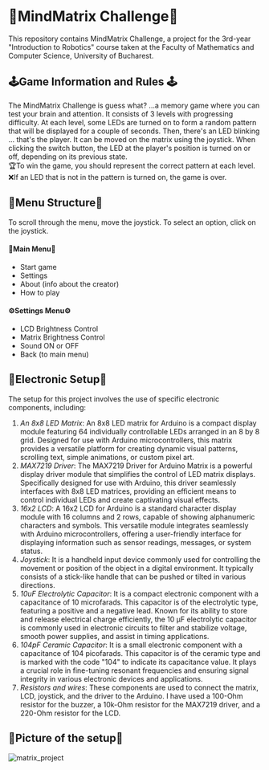 # 🧠MindMatrix Challenge🧠

This repository contains MindMatrix Challenge, a project for the 3rd-year "Introduction to Robotics" course taken at the Faculty of Mathematics and Computer Science, University of Bucharest.

## 🕹️Game Information and Rules 🕹️
The MindMatrix Challenge is guess what? ...a memory game where you can test your brain and attention. It consists of 3 levels with progressing difficulty. At each level, some LEDs are turned on to form a random pattern that will be displayed for a couple of seconds. Then, there's an LED blinking ... that's the player. It can be moved on the matrix using the joystick. When clicking the switch button, the LED at the player's position is turned on or off, depending on its previous state.  
🏆To win the game, you should represent the correct pattern at each level.  
❌If an LED that is not in the pattern is turned on, the game is over.

## 📜Menu Structure📜
To scroll through the menu, move the joystick. To select an option, click on the joystick.
#### 📄Main Menu📄
- Start game
- Settings
- About (info about the creator)
- How to play

#### ⚙️Settings Menu⚙️
- LCD Brightness Control
- Matrix Brightness Control
- Sound ON or OFF
- Back (to main menu)

## 🔋Electronic Setup🪫
The setup for this project involves the use of specific electronic components, including:
1. _An 8x8 LED Matrix_: An 8x8 LED matrix for Arduino is a compact display module featuring 64 individually controllable LEDs arranged in an 8 by 8 grid. Designed for use with Arduino microcontrollers, this matrix provides a versatile platform for creating dynamic visual patterns, scrolling text, simple animations, or custom pixel art.
2. _MAX7219 Driver_: The MAX7219 Driver for Arduino Matrix is a powerful display driver module that simplifies the control of LED matrix displays. Specifically designed for use with Arduino, this driver seamlessly interfaces with 8x8 LED matrices, providing an efficient means to control individual LEDs and create captivating visual effects.
3. _16x2 LCD_: A 16x2 LCD for Arduino is a standard character display module with 16 columns and 2 rows, capable of showing alphanumeric characters and symbols. This versatile module integrates seamlessly with Arduino microcontrollers, offering a user-friendly interface for displaying information such as sensor readings, messages, or system status.
4. _Joystick_: It is a handheld input device commonly used for controlling the movement or position of the object in a digital environment. It typically consists of a stick-like handle that can be pushed or tilted in various directions.
5. _10uF Electrolytic Capacitor_: It is a compact electronic component with a capacitance of 10 microfarads. This capacitor is of the electrolytic type, featuring a positive and a negative lead. Known for its ability to store and release electrical charge efficiently, the 10 μF electrolytic capacitor is commonly used in electronic circuits to filter and stabilize voltage, smooth power supplies, and assist in timing applications.
6. _104pF Ceramic Capacitor_: It is a small electronic component with a capacitance of 104 picofarads. This capacitor is of the ceramic type and is marked with the code "104" to indicate its capacitance value. It plays a crucial role in fine-tuning resonant frequencies and ensuring signal integrity in various electronic devices and applications.
7. _Resistors and wires_: These components are used to connect the matrix, LCD, joystick, and the driver to the Arduino. I have used a 100-Ohm resistor for the buzzer, a 10k-Ohm resistor for the MAX7219 driver, and a 220-Ohm resistor for the LCD.

## 📸Picture of the setup📸
![matrix_project](https://github.com/iuliastaci/MindMatrixChallenge/assets/103101598/f00eed50-72e1-47c2-8aa1-5362416cd0af)
